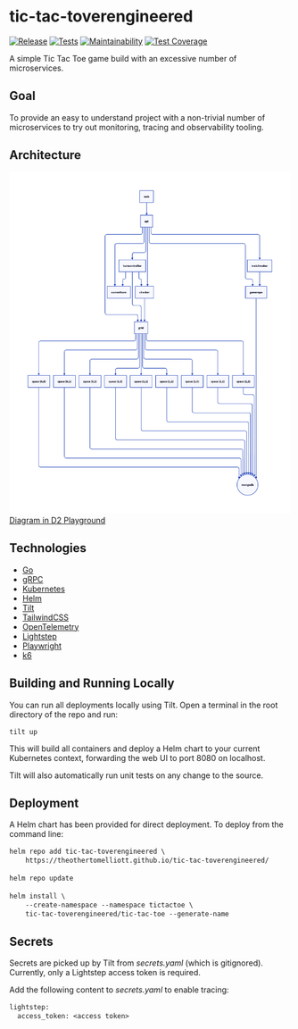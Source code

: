 # tic-tac-toverengineered

[![Release](https://github.com/theothertomelliott/tic-tac-toverengineered/actions/workflows/ci.yaml/badge.svg)](https://github.com/theothertomelliott/tic-tac-toverengineered/actions/workflows/ci.yaml)
[![Tests](https://github.com/theothertomelliott/tic-tac-toverengineered/actions/workflows/test.yaml/badge.svg)](https://github.com/theothertomelliott/tic-tac-toverengineered/actions/workflows/test.yaml)
[![Maintainability](https://api.codeclimate.com/v1/badges/81f71579c34f617680ce/maintainability)](https://codeclimate.com/github/theothertomelliott/tic-tac-toverengineered/maintainability)
[![Test Coverage](https://api.codeclimate.com/v1/badges/81f71579c34f617680ce/test_coverage)](https://codeclimate.com/github/theothertomelliott/tic-tac-toverengineered/test_coverage)

A simple Tic Tac Toe game build with an excessive number of microservices.

## Goal

To provide an easy to understand project with a non-trivial number of microservices to try out
monitoring, tracing and observability tooling.

## Architecture

![Architecture diagram](architecture.png)
[Diagram in D2 Playground](https://play.d2lang.com/?script=bJFBbsMgEEX3cwqWjdRKzF960bsQghKrtrGooy6q3r0iATwesmMe876_xRyXa7ycB_NLxjyKD8aPyU-B_oh-wtl8fBq3jkRuHfPZ31MKy7bd01LR1c0hhTW2OY2Xes57Pi5bitMUUgu5Bf-1j7Pb_G12mVC5ajlU0x-Lz7ZEu3EoQMfPtZAe1wYvbsQPUrYz_F6dD9aqmdUMJbASWAmsBSgBSgCISpXhScybfbenAllArhAC4lR83n1uPrOA1WcI2HzsPpoPFrD6gIDNt1Y-Z2nfIxwevTTv1rg3-YWJ3kRv4mD-BwAA__8%3D&layout=elk&)

## Technologies

- [Go](https://golang.org/)
- [gRPC](https://grpc.io/)
- [Kubernetes](https://kubernetes.io/)
- [Helm](https://helm.sh/)
- [Tilt](https://tilt.dev/)
- [TailwindCSS](https://tailwindcss.com/)
- [OpenTelemetry](https://opentelemetry.io/)
- [Lightstep](https://lightstep.com/)
- [Playwright](https://playwright.dev/)
- [k6](https://k6.io/)

## Building and Running Locally

You can run all deployments locally using Tilt. Open a terminal in the root directory of the repo and run:

```
tilt up
```

This will build all containers and deploy a Helm chart to your current Kubernetes context, forwarding the web UI to port 8080 on localhost.

Tilt will also automatically run unit tests on any change to the source.

## Deployment

A Helm chart has been provided for direct deployment. To deploy from the command line:

```
helm repo add tic-tac-toverengineered \
    https://theothertomelliott.github.io/tic-tac-toverengineered/

helm repo update

helm install \
    --create-namespace --namespace tictactoe \
    tic-tac-toverengineered/tic-tac-toe --generate-name
```

## Secrets

Secrets are picked up by Tilt from _secrets.yaml_ (which is gitignored). Currently, only a
Lightstep access token is required.

Add the following content to _secrets.yaml_ to enable tracing:

```
lightstep:
  access_token: <access token>
```

